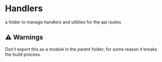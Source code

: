 # Handlers

a folder to manage handlers and utilities for the api routes

## ⚠️ Warnings

Don't export this as a module in the parent folder; for some reason it breaks the build process.
